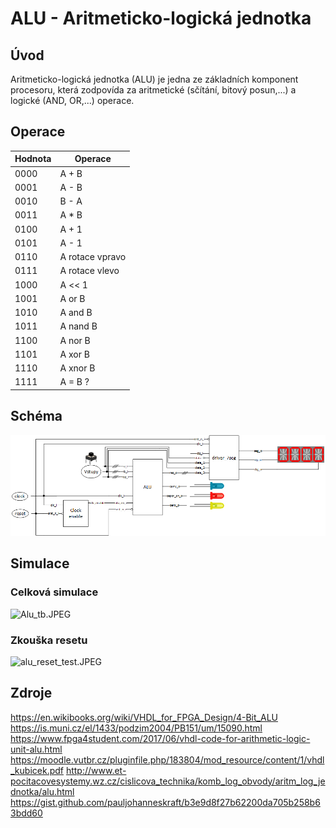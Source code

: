 # ALU - Aritmeticko-logická jednotka

## Úvod

Aritmeticko-logická jednotka (ALU) je jedna ze základních komponent procesoru, která zodpovída za aritmetické (sčítání, bitový posun,...) a logické (AND, OR,...) operace.

## Operace

Hodnota | Operace
--------|--------
0000    | A + B
0001    | A - B
0010    | B - A
0011    | A * B
0100    | A + 1
0101    | A - 1
0110    | A rotace vpravo
0111    | A rotace vlevo
1000    | A << 1
1001    | A or B
1010    | A and B
1011    | A nand B
1100    | A nor B
1101    | A xor B
1110    | A xnor B
1111    | A = B ?

## Schéma
![projekt_schema.png](/Labs/images/projekt_schema.png)

## Simulace

### Celková simulace
![Alu_tb.JPEG](/Labs/images/Alu_tb.jpeg)

### Zkouška resetu
![alu_reset_test.JPEG](/Labs/images/alu_reset_test.jpeg)

## Zdroje
https://en.wikibooks.org/wiki/VHDL_for_FPGA_Design/4-Bit_ALU
https://is.muni.cz/el/1433/podzim2004/PB151/um/15090.html
https://www.fpga4student.com/2017/06/vhdl-code-for-arithmetic-logic-unit-alu.html
https://moodle.vutbr.cz/pluginfile.php/183804/mod_resource/content/1/vhdl_kubicek.pdf
http://www.et-pocitacovesystemy.wz.cz/cislicova_technika/komb_log_obvody/aritm_log_jednotka/alu.html
https://gist.github.com/pauljohanneskraft/b3e9d8f27b62200da705b258b63bdd60

